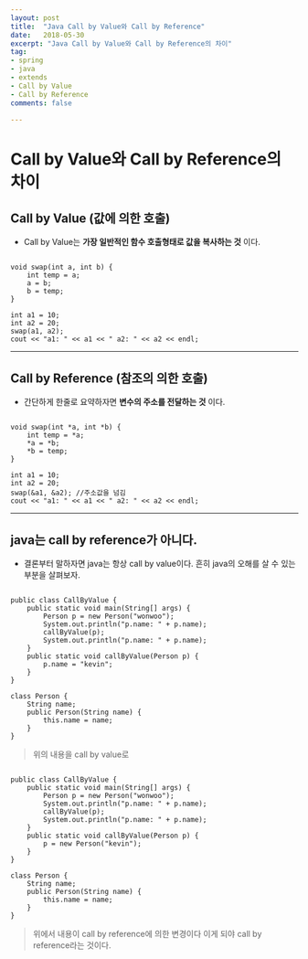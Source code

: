 ```yaml
---
layout: post
title:  "Java Call by Value와 Call by Reference"
date:   2018-05-30
excerpt: "Java Call by Value와 Call by Reference의 차이"
tag:
- spring
- java
- extends
- Call by Value
- Call by Reference
comments: false

---
```


**Call by Value와 Call by Reference의 차이**
===

## <b>Call by Value (값에 의한 호출)</b>

- Call by Value는 <b>가장 일반적인 함수 호출형태로 값을 복사하는 것</b> 이다.

```

void swap(int a, int b) { 
    int temp = a;
    a = b;
    b = temp;
}

int a1 = 10; 
int a2 = 20;
swap(a1, a2); 
cout << "a1: " << a1 << " a2: " << a2 << endl;

```

---

## <b>Call by Reference (참조의 의한 호출)</b>

- 간단하게 한줄로 요약하자면 <b>변수의 주소를 전달하는 것</b> 이다. 

```

void swap(int *a, int *b) { 
    int temp = *a;
    *a = *b;
    *b = temp;
} 

int a1 = 10; 
int a2 = 20;
swap(&a1, &a2); //주소값을 넘김
cout << "a1: " << a1 << " a2: " << a2 << endl;

```

---

## java는 call by reference가 아니다.

- 결론부터 말하자면 java는 항상 call by value이다. 흔히 java의 오해를 살 수 있는 부분을 살펴보자.

```

public class CallByValue { 
    public static void main(String[] args) {
        Person p = new Person("wonwoo");
        System.out.println("p.name: " + p.name);
        callByValue(p);
        System.out.println("p.name: " + p.name);
    } 
    public static void callByValue(Person p) {
        p.name = "kevin";
    }
} 

class Person {
    String name; 
    public Person(String name) { 
        this.name = name;
    }
}

```

> 위의 내용을 call by value로

```

public class CallByValue { 
    public static void main(String[] args) {
        Person p = new Person("wonwoo");
        System.out.println("p.name: " + p.name);
        callByValue(p);
        System.out.println("p.name: " + p.name);
    }
    public static void callByValue(Person p) {
        p = new Person("kevin");
    }
} 

class Person {
    String name; 
    public Person(String name) { 
        this.name = name;
    }
}

```

> 위에서 내용이 call by reference에 의한 변경이다 이게 되야 call by reference라는 것이다.